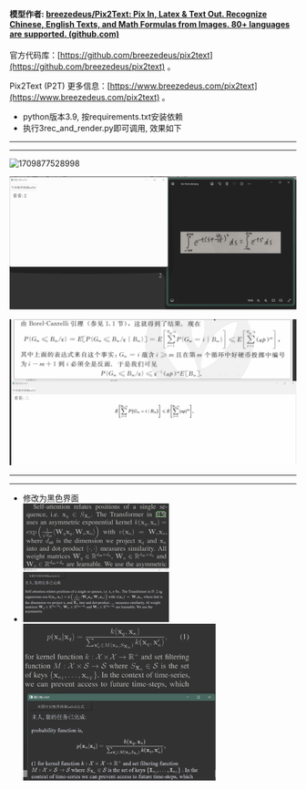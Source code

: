 #### 模型作者: [breezedeus/Pix2Text: Pix In, Latex &amp; Text Out. Recognize Chinese, English Texts, and Math Formulas from Images. 80+ languages are supported. (github.com)](https://github.com/breezedeus/Pix2Text)

官方代码库：[https://github.com/breezedeus/pix2text](https://github.com/breezedeus/pix2text) 。

Pix2Text (P2T) 更多信息：[https://www.breezedeus.com/pix2text](https://www.breezedeus.com/pix2text) 。

- python版本3.9, 按requirements.txt安装依赖
- 执行3rec_and_render.py即可调用, 效果如下

---

---



![1709877528998](image/README_cn/1709877528998.gif)

![1709877536842](image/README_cn/1709877536842.gif)

![1709877543663](image/README_cn/1709877543663.gif)

---
---


- 修改为黑色界面
- <img title="" src="image/README/1709882150094.png" alt="1709882150094" style="zoom:25%;"> <img src="image/README/1709882178752.png" title="" alt="1709882178752" style="zoom:33%;">


